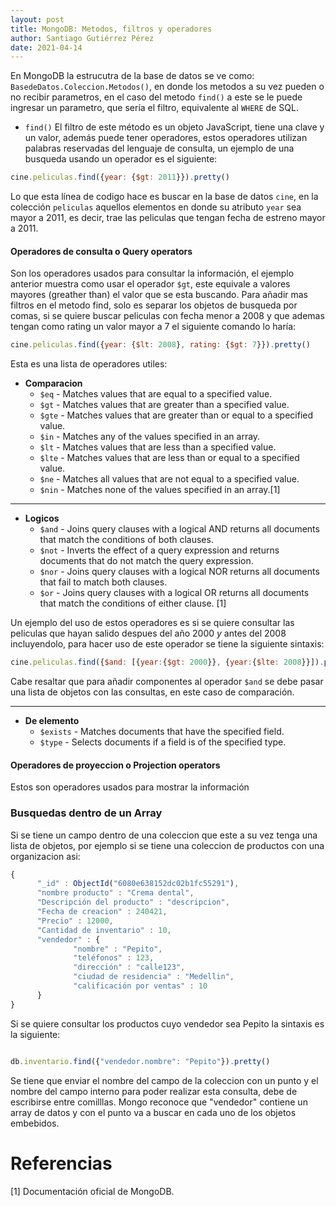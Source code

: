 ```yaml
---
layout: post
title: MongoDB: Metodos, filtros y operadores
author: Santiago Gutiérrez Pérez
date: 2021-04-14
---
```


En MongoDB la estrucutra de la base de datos se ve como: `BasedeDatos.Coleccion.Metodos()`, en donde los metodos a su vez pueden o no recibir parametros, en el caso del metodo `find()` a este se le puede ingresar un parametro, que sería el filtro, equivalente al `WHERE` de SQL.  

* `find()`
El filtro de este método es un objeto JavaScript, tiene una clave y un valor, además puede tener operadores, estos operadores utilizan palabras reservadas del lenguaje de consulta, un ejemplo de una busqueda usando un operador es el siguiente:
```javascript
cine.peliculas.find({year: {$gt: 2011}}).pretty()
```
Lo que esta línea de codigo hace es buscar en la base de datos `cine`, en la colección `peliculas` aquellos elementos en donde su atributo `year` sea mayor a 2011, es decir, trae las peliculas que tengan fecha de estreno mayor a 2011.

#### Operadores de consulta o Query operators
Son los operadores usados para consultar la información, el ejemplo anterior muestra como usar el operador `$gt`, este equivale a valores mayores (greather than) el valor que se esta buscando.
Para añadir mas filtros en el metodo find, solo es separar los objetos de busqueda por comas, si se quiere buscar peliculas con fecha menor a 2008 y que ademas tengan como rating un valor  mayor a 7 el siguiente comando lo haría:

```javascript
cine.peliculas.find({year: {$lt: 2008}, rating: {$gt: 7}}).pretty()
```

Esta es una lista de operadores utiles:
* **Comparacion**
   * `$eq` - Matches values that are equal to a specified value.
   * `$gt` - Matches values that are greater than a specified value.
   * `$gte` - Matches values that are greater than or equal to a specified value.
   * `$in` - Matches any of the values specified in an array.
   * `$lt` - Matches values that are less than a specified value.
   * `$lte` - Matches values that are less than or equal to a specified value.
   * `$ne` - Matches all values that are not equal to a specified value.
   * `$nin` - Matches none of the values specified in an array.[1]  

---
* **Logicos**
  *  `$and` - Joins query clauses with a logical AND returns all documents that match the conditions of both clauses.
  * `$not` - Inverts the effect of a query expression and returns documents that do not match the query expression.
  * `$nor` - Joins query clauses with a logical NOR returns all documents that fail to match both clauses.
  * `$or` - Joins query clauses with a logical OR returns all documents that match the conditions of either clause. [1]

Un ejemplo del uso de estos operadores es si se quiere consultar las peliculas que hayan salido despues del año 2000 *y* antes del 2008 incluyendolo, para hacer uso de este operador se tiene la siguiente sintaxis:
```javascript
cine.peliculas.find({$and: [{year:{$gt: 2000}}, {year:{$lte: 2008}}]).pretty()
```
Cabe resaltar que para añadir componentes al operador `$and` se debe pasar una lista de objetos con las consultas, en este caso de comparación.

---
* **De elemento**
  * `$exists` - Matches documents that have the specified field.
  * `$type` - Selects documents if a field is of the specified type.


#### Operadores de proyeccion o Projection operators
Estos son operadores usados para mostrar la información


### Busquedas dentro de un Array  
Si se tiene un campo dentro de una coleccion que este a su vez tenga una lista de objetos, por ejemplo si se tiene una coleccion de productos con una organizacion asi:

```javascript
{
      "_id" : ObjectId("6080e638152dc02b1fc55291"),
      "nombre producto" : "Crema dental",
      "Descripción del producto" : "descripcion",
      "Fecha de creacion" : 240421,
      "Precio" : 12000,
      "Cantidad de inventario" : 10,
      "vendedor" : {
              "nombre" : "Pepito",
              "teléfonos" : 123,
              "dirección" : "calle123",
              "ciudad de residencia" : "Medellin",
              "calificación por ventas" : 10
      }
}
```
Si se quiere consultar los productos cuyo vendedor sea Pepito la sintaxis es la siguiente:


```javascript

db.inventario.find({"vendedor.nombre": "Pepito"}).pretty()
```

Se tiene que enviar el nombre del campo de la coleccion con un punto y el nombre del campo interno para poder realizar esta consulta, debe de escribirse entre comilllas. Mongo reconoce que "vendedor" contiene un array de datos y con el punto va a buscar en cada uno de los objetos embebidos.

# Referencias
[1] Documentación oficial de MongoDB.
